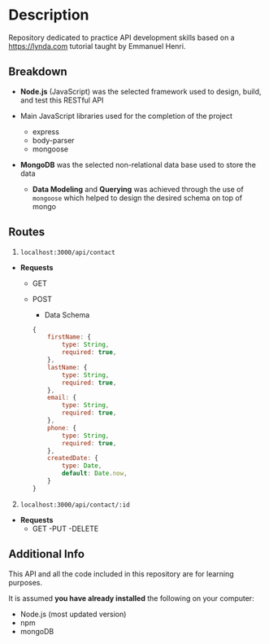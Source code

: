 # Description

Repository dedicated to practice API development skills based on a <https://lynda.com> tutorial taught by Emmanuel Henri.

## Breakdown

- **Node.js** (JavaScript) was the selected framework used to design, build, and test this RESTful API
- Main JavaScript libraries used for the completion of the project
    - express
    - body-parser
    - mongoose

- **MongoDB** was the selected non-relational data base used to store the data
    - **Data Modeling** and **Querying** was achieved through the use of `mongoose` which helped to design the desired schema on top of mongo
    
## Routes

1. `localhost:3000/api/contact`

- **Requests**
    - GET
    - POST
        - Data Schema
        
        ```javascript
        {
            firstName: {
                type: String,
                required: true,
            },
            lastName: {
                type: String,
                required: true,
            },
            email: {
                type: String,
                required: true,
            },
            phone: {
                type: String,
                required: true,
            },
            createdDate: {
                type: Date,
                default: Date.now,
            }
        }
        ```

2. `localhost:3000/api/contact/:id`

- **Requests**
    - GET
    -PUT
    -DELETE
    

## Additional Info
    
This API and all the code included in this repository are for learning purposes.
    
It is assumed **you have already installed** the following on your computer:
    
- Node.js (most updated version)
- npm
- mongoDB
